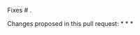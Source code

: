 <!--
Note: Please do not submit answers to the challenges via pull request.
-->

Fixes # .

Changes proposed in this pull request:
*
*
*
